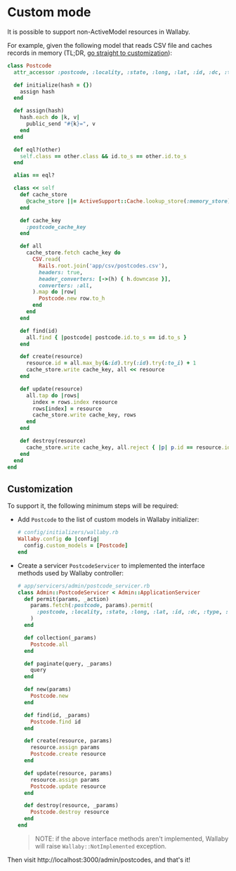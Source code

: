 # Custom mode

It is possible to support non-ActiveModel resources in Wallaby.

For example, given the following model that reads CSV file and caches records in memory (TL;DR, [go straight to customization](#customization)):

```ruby
class Postcode
  attr_accessor :postcode, :locality, :state, :long, :lat, :id, :dc, :type, :status

  def initialize(hash = {})
    assign hash
  end

  def assign(hash)
    hash.each do |k, v|
      public_send "#{k}=", v
    end
  end

  def eql?(other)
    self.class == other.class && id.to_s == other.id.to_s
  end

  alias == eql?

  class << self
    def cache_store
      @cache_store ||= ActiveSupport::Cache.lookup_store(:memory_store)
    end

    def cache_key
      :postcode_cache_key
    end

    def all
      cache_store.fetch cache_key do
        CSV.read(
          Rails.root.join('app/csv/postcodes.csv'),
          headers: true,
          header_converters: [->(h) { h.downcase }],
          converters: :all,
        ).map do |row|
          Postcode.new row.to_h
        end
      end
    end

    def find(id)
      all.find { |postcode| postcode.id.to_s == id.to_s }
    end

    def create(resource)
      resource.id = all.max_by(&:id).try(:id).try(:to_i) + 1
      cache_store.write cache_key, all << resource
    end

    def update(resource)
      all.tap do |rows|
        index = rows.index resource
        rows[index] = resource
        cache_store.write cache_key, rows
      end
    end

    def destroy(resource)
      cache_store.write cache_key, all.reject { |p| p.id == resource.id }
    end
  end
end
```

## Customization

To support it, the following minimum steps will be required:

- Add `Postcode` to the list of custom models in Wallaby initializer:

  ```ruby
  # config/initializers/wallaby.rb
  Wallaby.config do |config|
    config.custom_models = [Postcode]
  end
  ```

- Create a servicer `PostcodeServicer` to implemented the interface methods used by Wallaby controller:

  ```ruby
  # app/servicers/admin/postcode_servicer.rb
  class Admin::PostcodeServicer < Admin::ApplicationServicer
    def permit(params, _action)
      params.fetch(:postcode, params).permit(
        :postcode, :locality, :state, :long, :lat, :id, :dc, :type, :status
      )
    end

    def collection(_params)
      Postcode.all
    end

    def paginate(query, _params)
      query
    end

    def new(params)
      Postcode.new
    end

    def find(id, _params)
      Postcode.find id
    end

    def create(resource, params)
      resource.assign params
      Postcode.create resource
    end

    def update(resource, params)
      resource.assign params
      Postcode.update resource
    end

    def destroy(resource, _params)
      Postcode.destroy resource
    end
  end
  ```

  > NOTE: if the above interface methods aren't implemented, Wallaby will raise `Wallaby::NotImplemented` exception.

Then visit http://localhost:3000/admin/postcodes, and that's it!
